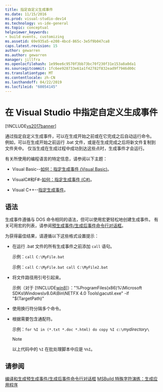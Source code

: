 ```yaml
---
title: 指定自定义生成事件
ms.date: 11/15/2016
ms.prod: visual-studio-dev14
ms.technology: vs-ide-general
ms.topic: conceptual
helpviewer_keywords:
- build events, customizing
ms.assetid: 69e935a5-e208-4bcd-865c-3e5f9b047ca8
caps.latest.revision: 15
author: gewarren
ms.author: gewarren
manager: jillfra
ms.openlocfilehash: 1e99ee6c9570f3bb73bc70f230f31e153a8a0da1
ms.sourcegitcommit: 1fc6ee928733e61a1f42782f832ead9f7946d00c
ms.translationtype: MT
ms.contentlocale: zh-CN
ms.lasthandoff: 04/22/2019
ms.locfileid: "60054145"
---
```

# <a name="specifying-custom-build-events-in-visual-studio"></a>在 Visual Studio 中指定自定义生成事件
[!INCLUDE[vs2017banner](../includes/vs2017banner.md)]

通过指定自定义生成事件，可以在生成开始之前或在它完成之后自动运行命令。 例如，可以在生成开始之前运行 .bat 文件，或是在生成完成之后将新文件复制到文件夹中。 仅当生成在生成过程中成功到达这些点时，生成事件才会运行。

 有关所使用的编程语言的特定信息，请参阅以下主题：

- Visual Basic--[如何：指定生成事件 (Visual Basic)](../ide/how-to-specify-build-events-visual-basic.md)。

- VisualC#和F#-[如何：指定生成事件 (C#)](../ide/how-to-specify-build-events-csharp.md)。

- Visual C++--[指定生成事件](http://msdn.microsoft.com/library/788a6c18-2dbe-4a49-8cd6-86c1ad7a95cc)。

## <a name="syntax"></a>语法
 生成事件遵循与 DOS 命令相同的语法，但可以使用宏更轻松地创建生成事件。 有关可用宏的列表，请参阅[预生成事件/生成后事件命令行对话框](../ide/reference/pre-build-event-post-build-event-command-line-dialog-box.md)。

 为获得最佳结果，请遵循以下这些格式设置提示：

- 在运行 .bat 文件的所有生成事件之前添加 `call` 语句。

     示例：`call C:\MyFile.bat`

     示例：`call C:\MyFile.bat call C:\MyFile2.bat`

- 将文件路径用引号引起来。

     示例（对于 [!INCLUDE[win8](../includes/win8-md.md)]）："%ProgramFiles(x86)%\Microsoft SDKs\Windows\v8.0A\Bin\NETFX 4.0 Tools\gacutil.exe" -if "$(TargetPath)"

- 使用换行符分隔多个命令。

- 根据需要包含通配符。

     示例：`for %I in (*.txt *.doc *.html) do copy %I c:\`*mydirectory*`\`

    > [!NOTE]
    >  以上代码中的 `%I` 在批处理脚本中应是 `%%I`。

## <a name="see-also"></a>请参阅
 [编译和生成](../ide/compiling-and-building-in-visual-studio.md)[预生成事件/生成后事件命令行对话框](../ide/reference/pre-build-event-post-build-event-command-line-dialog-box.md) [MSBuild 特殊字符](../msbuild/msbuild-special-characters.md)[演练：生成应用程序](../ide/walkthrough-building-an-application.md)
